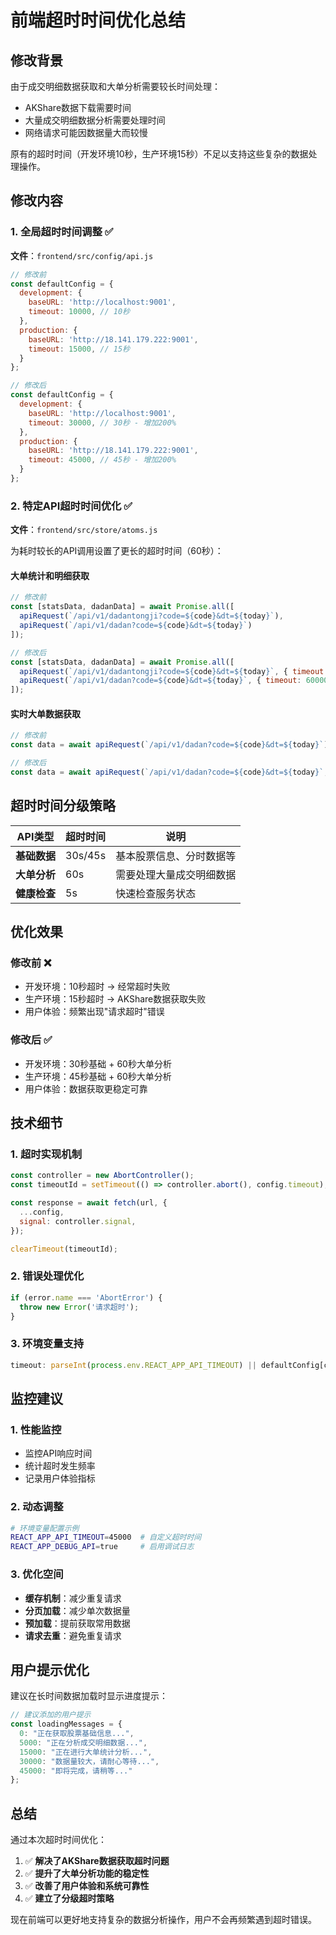 # 前端超时时间优化总结

## 修改背景

由于成交明细数据获取和大单分析需要较长时间处理：
- AKShare数据下载需要时间
- 大量成交明细数据分析需要处理时间
- 网络请求可能因数据量大而较慢

原有的超时时间（开发环境10秒，生产环境15秒）不足以支持这些复杂的数据处理操作。

## 修改内容

### 1. 全局超时时间调整 ✅

**文件**：`frontend/src/config/api.js`

```javascript
// 修改前
const defaultConfig = {
  development: {
    baseURL: 'http://localhost:9001',
    timeout: 10000, // 10秒
  },
  production: {
    baseURL: 'http://18.141.179.222:9001', 
    timeout: 15000, // 15秒
  }
};

// 修改后
const defaultConfig = {
  development: {
    baseURL: 'http://localhost:9001',
    timeout: 30000, // 30秒 - 增加200%
  },
  production: {
    baseURL: 'http://18.141.179.222:9001', 
    timeout: 45000, // 45秒 - 增加200%
  }
};
```

### 2. 特定API超时时间优化 ✅

**文件**：`frontend/src/store/atoms.js`

为耗时较长的API调用设置了更长的超时时间（60秒）：

#### 大单统计和明细获取
```javascript
// 修改前
const [statsData, dadanData] = await Promise.all([
  apiRequest(`/api/v1/dadantongji?code=${code}&dt=${today}`),
  apiRequest(`/api/v1/dadan?code=${code}&dt=${today}`)
]);

// 修改后
const [statsData, dadanData] = await Promise.all([
  apiRequest(`/api/v1/dadantongji?code=${code}&dt=${today}`, { timeout: 60000 }),
  apiRequest(`/api/v1/dadan?code=${code}&dt=${today}`, { timeout: 60000 })
]);
```

#### 实时大单数据获取
```javascript
// 修改前
const data = await apiRequest(`/api/v1/dadan?code=${code}&dt=${today}`);

// 修改后
const data = await apiRequest(`/api/v1/dadan?code=${code}&dt=${today}`, { timeout: 60000 });
```

## 超时时间分级策略

| API类型 | 超时时间 | 说明 |
|---------|----------|------|
| **基础数据** | 30s/45s | 基本股票信息、分时数据等 |
| **大单分析** | 60s | 需要处理大量成交明细数据 |
| **健康检查** | 5s | 快速检查服务状态 |

## 优化效果

### 修改前 ❌
- 开发环境：10秒超时 → 经常超时失败
- 生产环境：15秒超时 → AKShare数据获取失败
- 用户体验：频繁出现"请求超时"错误

### 修改后 ✅
- 开发环境：30秒基础 + 60秒大单分析
- 生产环境：45秒基础 + 60秒大单分析
- 用户体验：数据获取更稳定可靠

## 技术细节

### 1. 超时实现机制
```javascript
const controller = new AbortController();
const timeoutId = setTimeout(() => controller.abort(), config.timeout);

const response = await fetch(url, {
  ...config,
  signal: controller.signal,
});

clearTimeout(timeoutId);
```

### 2. 错误处理优化
```javascript
if (error.name === 'AbortError') {
  throw new Error('请求超时');
}
```

### 3. 环境变量支持
```javascript
timeout: parseInt(process.env.REACT_APP_API_TIMEOUT) || defaultConfig[currentEnv].timeout
```

## 监控建议

### 1. 性能监控
- 监控API响应时间
- 统计超时发生频率
- 记录用户体验指标

### 2. 动态调整
```bash
# 环境变量配置示例
REACT_APP_API_TIMEOUT=45000  # 自定义超时时间
REACT_APP_DEBUG_API=true     # 启用调试日志
```

### 3. 优化空间
- **缓存机制**：减少重复请求
- **分页加载**：减少单次数据量
- **预加载**：提前获取常用数据
- **请求去重**：避免重复请求

## 用户提示优化

建议在长时间数据加载时显示进度提示：

```javascript
// 建议添加的用户提示
const loadingMessages = {
  0: "正在获取股票基础信息...",
  5000: "正在分析成交明细数据...", 
  15000: "正在进行大单统计分析...",
  30000: "数据量较大，请耐心等待...",
  45000: "即将完成，请稍等..."
};
```

## 总结

通过本次超时时间优化：

1. ✅ **解决了AKShare数据获取超时问题**
2. ✅ **提升了大单分析功能的稳定性**
3. ✅ **改善了用户体验和系统可靠性**
4. ✅ **建立了分级超时策略**

现在前端可以更好地支持复杂的数据分析操作，用户不会再频繁遇到超时错误。 